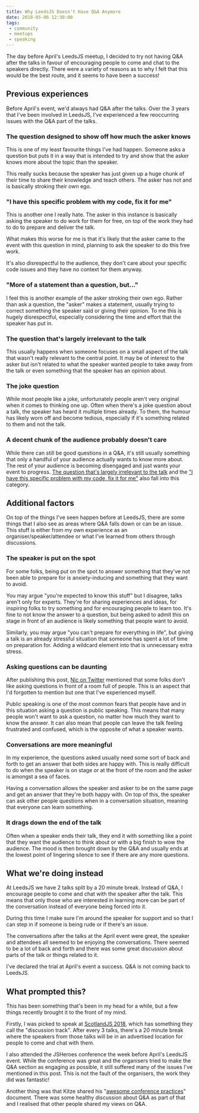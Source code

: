 ```yaml
---
title: Why LeedsJS Doesn't Have Q&A Anymore
date: 2018-05-06 12:30:00
tags:
 - community
 - meetups
 - speaking
---
```

The day before April's LeedsJS meetup, I decided to try not having Q&A after the talks in favour of encouraging people to come and chat to the speakers directly. There were a variety of reasons as to why I felt that this would be the best route, and it seems to have been a success!

<!-- more -->

## Previous experiences

Before April's event, we'd always had Q&A after the talks. Over the 3 years that I've been involved in LeedsJS, I've experienced a few reoccurring issues with the Q&A part of the talks.

### The question designed to show off how much the asker knows

This is one of my least favourite things I've had happen. Someone asks a question but puts it in a way that is intended to try and show that the asker knows more about the topic than the speaker.

This really sucks because the speaker has just given up a huge chunk of their time to share their knowledge and teach others. The asker has not and is basically stroking their own ego.

### "I have this specific problem with my code, fix it for me"

This is another one I really hate. The asker in this instance is basically asking the speaker to do work for them for free, on top of the work they had to do to prepare and deliver the talk.

What makes this worse for me is that it's likely that the asker came to the event with this question in mind, planning to ask the speaker to do this free work.

It's also disrespectful to the audience, they don't care about your specific code issues and they have no context for them anyway.

### "More of a statement than a question, but..."

I feel this is another example of the asker stroking their own ego. Rather than ask a question, the "asker" makes a statement, usually trying to correct something the speaker said or giving their opinion. To me this is hugely disrespectful, especially considering the time and effort that the speaker has put in.

### The question that's largely irrelevant to the talk

This usually happens when someone focuses on a small aspect of the talk that wasn't really relevant to the central point. It may be of interest to the asker but isn't related to what the speaker wanted people to take away from the talk or even something that the speaker has an opinion about.

### The joke question

While most people like a joke, unfortunately people aren't very original when it comes to thinking one up. Often when there's a joke question about a talk, the speaker has heard it multiple times already. To them, the humour has likely worn off and become tedious, especially if it's something related to them and not the talk.

### A decent chunk of the audience probably doesn't care

While there can still be good questions in a Q&A, it's still usually something that only a handful of your audience actually wants to know more about. The rest of your audience is becoming disengaged and just wants your event to progress. [The question that's largely irrelevant to the talk](#The-question-that's-largely-irrelevant-to-the-talk) and the ["I have this specific problem with my code, fix it for me"](#“I-have-this-specific-problem-with-my-code-fix-it-for-me”) also fall into this category.

## Additional factors

On top of the things I've seen happen before at LeedsJS, there are some things that I also see as areas where Q&A falls down or can be an issue. This stuff is either from my own experience as an organiser/speaker/attendee or what I've learned from others through discussions.

### The speaker is put on the spot

For some folks, being put on the spot to answer something that they've not been able to prepare for is anxiety-inducing and something that they want to avoid.

You may argue "you're expected to know this stuff" but I disagree, talks aren't only for experts. They're for sharing experiences and ideas, for inspiring folks to try something and for encouraging people to learn too. It's fine to not know the answer to a question, but being asked to admit this on stage in front of an audience is likely something that people want to avoid.

Similarly, you may argue "you can't prepare for everything in life", but giving a talk is an already stressful situation that someone has spent a lot of time on preparation for. Adding a wildcard element into that is unnecessary extra stress.

### Asking questions can be daunting

After publishing this post, [Nic on Twitter](https://twitter.com/NicolaClareFox/status/993107406879064064) mentioned that some folks don't like asking questions in front of a room full of people. This is an aspect that I'd forgotten to mention but one that I've experienced myself.

Public speaking is one of the most common fears that people have and in this situation asking a question is public speaking. This means that many people won't want to ask a question, no matter how much they want to know the answer. It can also mean that people can leave the talk feeling frustrated and confused, which is the opposite of what a speaker wants.

### Conversations are more meaningful

In my experience, the questions asked usually need some sort of back and forth to get an answer that both sides are happy with. This is really difficult to do when the speaker is on stage or at the front of the room and the asker is amongst a sea of faces.

Having a conversation allows the speaker and asker to be on the same page and get an answer that they're both happy with. On top of this, the speaker can ask other people questions when in a conversation situation, meaning that everyone can learn something.

### It drags down the end of the talk

Often when a speaker ends their talk, they end it with something like a point that they want the audience to think about or with a big finish to wow the audience. The mood is then brought down by the Q&A and usually ends at the lowest point of lingering silence to see if there are any more questions.

## What we're doing instead

At LeedsJS we have 2 talks split by a 20 minute break. Instead of Q&A, I encourage people to come and chat with the speaker after the talk. This means that only those who are interested in learning more can be part of the conversation instead of everyone being forced into it.

During this time I make sure I'm around the speaker for support and so that I can step in if someone is being rude or if there's an issue.

The conversations after the talks at the April event were great, the speaker and attendees all seemed to be enjoying the conversations. There seemed to be a lot of back and forth and there was some great discussion about parts of the talk or things related to it.

I've declared the trial at April's event a success. Q&A is not coming back to LeedsJS.

## What prompted this?

This has been something that's been in my head for a while, but a few things recently brought it to the front of my mind.

Firstly, I was picked to speak at [ScotlandJS 2018](http://scotlandjs.com/), which has something they call the "discussion track". After every 3 talks, there's a 20 minute break where the speakers from those talks will be in an advertised location for people to come and chat with them.

I also attended the JSHeroes conference the week before April's LeedsJS event. While the conference was great and the organisers tried to make the Q&A section as engaging as possible, it still suffered many of the issues I've mentioned in this post. This is not the fault of the organisers, the work they did was fantastic!

Another thing was that Kitze shared his "[awesome conference practices](https://github.com/kitze/awesome-conference-practices)" document. There was some healthy discussion about Q&A as part of that and I realised that other people shared my views on Q&A.

